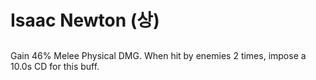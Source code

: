 # Isaac Newton (상)

##

Gain 46% Melee Physical DMG. When hit by enemies 2 times, impose a 10.0s CD for this buff.
